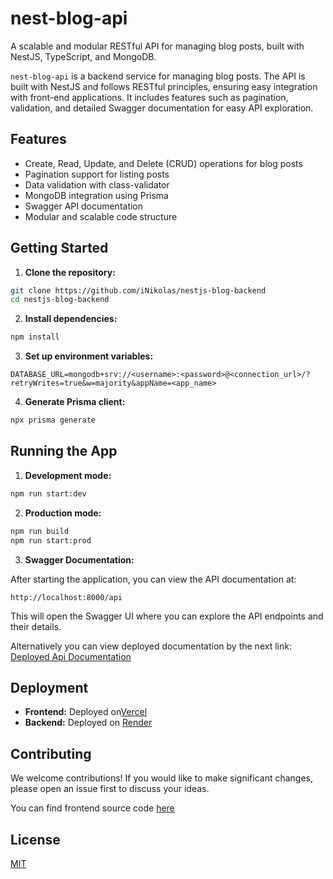 # nest-blog-api

A scalable and modular RESTful API for managing blog posts, built with NestJS, TypeScript, and MongoDB.

`nest-blog-api` is a backend service for managing blog posts. The API is built with NestJS and follows RESTful principles, ensuring easy integration with front-end applications. It includes features such as pagination, validation, and detailed Swagger documentation for easy API exploration.

## Features

- Create, Read, Update, and Delete (CRUD) operations for blog posts
- Pagination support for listing posts
- Data validation with class-validator
- MongoDB integration using Prisma
- Swagger API documentation
- Modular and scalable code structure

## Getting Started

1. **Clone the repository:**

```bash
git clone https://github.com/iNikolas/nestjs-blog-backend
cd nestjs-blog-backend
```

2. **Install dependencies:**

```bash
npm install
```

3. **Set up environment variables:**

```
DATABASE_URL=mongodb+srv://<username>:<password>@<connection_url>/?retryWrites=true&w=majority&appName=<app_name>
```

4. **Generate Prisma client:**

```bash
npx prisma generate
```

## Running the App

1. **Development mode:**

```bash
npm run start:dev
```

2. **Production mode:**

```bash
npm run build
npm run start:prod
```

3. **Swagger Documentation:**

After starting the application, you can view the API documentation at:

```
http://localhost:8000/api
```

This will open the Swagger UI where you can explore the API endpoints and their details.

Alternatively you can view deployed documentation by the next link: [Deployed Api Documentation](https://nestjs-blog-backend.onrender.com/api)

## Deployment

- **Frontend:** Deployed on[Vercel](https://nextjs-blog-frontend-one.vercel.app/)
- **Backend:** Deployed on [Render](https://nestjs-blog-backend.onrender.com)

## Contributing

We welcome contributions! If you would like to make significant changes, please open an issue first to discuss your ideas.

You can find frontend source code [here](https://github.com/iNikolas/nextjs-blog-frontend)

## License

[MIT](https://choosealicense.com/licenses/mit/)
